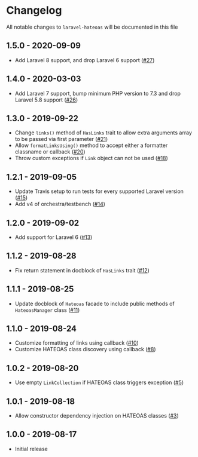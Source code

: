# Changelog

All notable changes to `laravel-hateoas` will be documented in this file

## 1.5.0 - 2020-09-09

- Add Laravel 8 support, and drop Laravel 6 support ([#27](https://github.com/gdebrauwer/laravel-hateoas/pull/27))

## 1.4.0 - 2020-03-03

- Add Laravel 7 support, bump minimum PHP version to 7.3 and drop Laravel 5.8 support ([#26](https://github.com/gdebrauwer/laravel-hateoas/pull/26))

## 1.3.0 - 2019-09-22

- Change `links()` method of `HasLinks` trait to allow extra arguments array to be passed via first parameter ([#21](https://github.com/gdebrauwer/laravel-hateoas/pull/21))
- Allow `formatLinksUsing()` method to accept either a formatter classname or callback ([#20](https://github.com/gdebrauwer/laravel-hateoas/pull/20))
- Throw custom exceptions if `Link` object can not be used ([#18](https://github.com/gdebrauwer/laravel-hateoas/pull/18))

## 1.2.1 - 2019-09-05

- Update Travis setup to run tests for every supported Laravel version ([#15](https://github.com/gdebrauwer/laravel-hateoas/pull/15))
- Add v4 of orchestra/testbench ([#14](https://github.com/gdebrauwer/laravel-hateoas/pull/14))

## 1.2.0 - 2019-09-02

- Add support for Laravel 6 ([#13](https://github.com/gdebrauwer/laravel-hateoas/pull/13))

## 1.1.2 - 2019-08-28

- Fix return statement in docblock of `HasLinks` trait ([#12](https://github.com/gdebrauwer/laravel-hateoas/pull/12))

## 1.1.1 - 2019-08-25

- Update docblock of `Hateoas` facade to include public methods of `HateoasManager` class ([#11](https://github.com/gdebrauwer/laravel-hateoas/pull/11))

## 1.1.0 - 2019-08-24

- Customize formatting of links using callback ([#10](https://github.com/gdebrauwer/laravel-hateoas/pull/10))
- Customize HATEOAS class discovery using callback ([#8](https://github.com/gdebrauwer/laravel-hateoas/pull/8))

## 1.0.2 - 2019-08-20

- Use empty `LinkCollection` if HATEOAS class triggers exception ([#5](https://github.com/gdebrauwer/laravel-hateoas/pull/5))

## 1.0.1 - 2019-08-18

- Allow constructor dependency injection on HATEOAS classes ([#3](https://github.com/gdebrauwer/laravel-hateoas/pull/3))

## 1.0.0 - 2019-08-17

- Initial release
